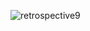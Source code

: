 ![retrospective9](https://github.com/Moby1971/Retrospective-v9.6/assets/49905975/13505fb9-8d22-426d-8eb2-dffa1b9ef61e)
